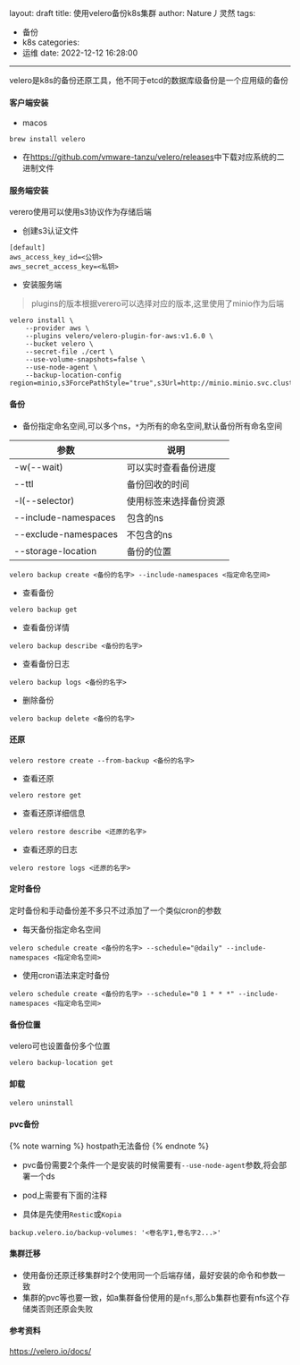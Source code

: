 layout: draft
title: 使用velero备份k8s集群
author: Nature丿灵然
tags:
  - 备份
  - k8s
categories:
  - 运维
date: 2022-12-12 16:28:00
---
velero是k8s的备份还原工具，他不同于etcd的数据库级备份是一个应用级的备份

<!--more-->

#### 客户端安装

- macos

```shell
brew install velero
```

- 在<https://github.com/vmware-tanzu/velero/releases>中下载对应系统的二进制文件

#### 服务端安装

verero使用可以使用s3协议作为存储后端

- 创建s3认证文件

```text
[default]
aws_access_key_id=<公钥>
aws_secret_access_key=<私钥>

```

- 安装服务端

> plugins的版本根据verero可以选择对应的版本,这里使用了minio作为后端

```shell
velero install \
    --provider aws \
    --plugins velero/velero-plugin-for-aws:v1.6.0 \
    --bucket velero \
    --secret-file ./cert \
    --use-volume-snapshots=false \
    --use-node-agent \
    --backup-location-config region=minio,s3ForcePathStyle="true",s3Url=http://minio.minio.svc.cluster.local:80
```

#### 备份

- 备份指定命名空间,可以多个ns，`*`为所有的命名空间,默认备份所有命名空间

|参数|说明|
|--------------------|-----------------
|-w(--wait)          |可以实时查看备份进度
|--ttl               |备份回收的时间
|-l(--selector)      |使用标签来选择备份资源
|--include-namespaces|包含的ns
|--exclude-namespaces|不包含的ns
|--storage-location  |备份的位置

```shell
velero backup create <备份的名字> --include-namespaces <指定命名空间>
```

- 查看备份

```shell
velero backup get
```

- 查看备份详情

```shell
velero backup describe <备份的名字>
```

- 查看备份日志

```shell
velero backup logs <备份的名字>
```

- 删除备份

```shell
velero backup delete <备份的名字>
```

#### 还原

```shel
velero restore create --from-backup <备份的名字>
```

- 查看还原

```shell
velero restore get
```

- 查看还原详细信息

```shell
velero restore describe <还原的名字>
```

- 查看还原的日志

```shell
velero restore logs <还原的名字>
```

#### 定时备份

定时备份和手动备份差不多只不过添加了一个类似cron的参数

- 每天备份指定命名空间

```shel
velero schedule create <备份的名字> --schedule="@daily" --include-namespaces <指定命名空间>
```

- 使用cron语法来定时备份

```shell
velero schedule create <备份的名字> --schedule="0 1 * * *" --include-namespaces <指定命名空间>
```

#### 备份位置

velero可也设置备份多个位置

```shell
velero backup-location get
```

#### 卸载

```shell
velero uninstall
```

#### pvc备份

{% note warning %}
hostpath无法备份
{% endnote %}

- pvc备份需要2个条件一个是安装的时候需要有`--use-node-agent`参数,将会部署一个ds

- pod上需要有下面的注释

- 具体是先使用`Restic`或`Kopia`

```shell
backup.velero.io/backup-volumes: '<卷名字1,卷名字2...>'
```

#### 集群迁移

- 使用备份还原迁移集群时2个使用同一个后端存储，最好安装的命令和参数一致
- 集群的pvc等也要一致，如a集群备份使用的是`nfs`,那么b集群也要有nfs这个存储类否则还原会失败

#### 参考资料

<https://velero.io/docs/>
